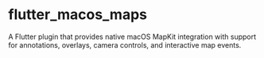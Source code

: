# flutter_macos_maps
A Flutter plugin that provides native macOS MapKit integration with support for annotations, overlays, camera controls, and interactive map events.

